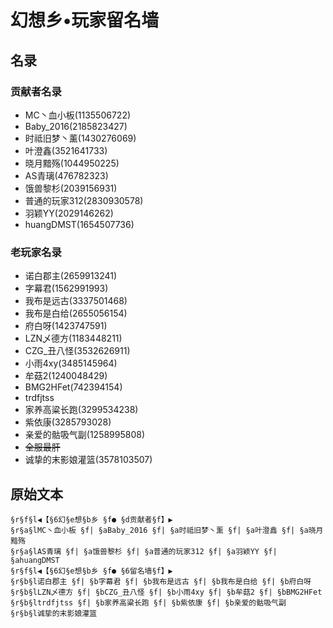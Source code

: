 # 幻想乡•玩家留名墙





## 名录
### 贡献者名录
- MC丶血小板(1135506722)
- Baby_2016(2185823427)
- 时祗旧梦丶薰(1430276069)
- 叶澄鑫(3521641733)
- 晓月黯殇(1044950225)
- AS青璃(476782323)
- 饿兽黎杉(2039156931)
- 普通的玩家312(2830930578)
- 羽颖YY(2029146262)
- huangDMST(1654507736)

### 老玩家名录
- 诺白郡主(2659913241)
- 字幕君(1562991993)
- 我布是远古(3337501468)
- 我布是白给(2655056154)
- 府白呀(1423747591)
- LZN乄德方(1183448211)
- CZG_丑八怪(3532626911)
- 小雨4xy(3485145964)
- 牟菇2(1240048429)
- BMG2HFet(742394154)
- trdfjtss
- 家养高粱长跑(3299534238)
- 紫依康(3285793028)
- 亲爱的骷吸气副(1258995808)
- ~~全服最肝~~
- 诚挚的末影娘灌篮(3578103507)





## 原始文本
```
§r§f§l◀【§6幻§e想§b乡 §f● §d贡献者§f】▶
§r§a§lMC丶血小板 §f| §aBaby_2016 §f| §a时祗旧梦丶薰 §f| §a叶澄鑫 §f| §a晓月黯殇
§r§a§lAS青璃 §f| §a饿兽黎杉 §f| §a普通的玩家312 §f| §a羽颖YY §f| §ahuangDMST
§r§f§l◀【§6幻§e想§b乡 §f● §6留名墙§f】▶
§r§b§l诺白郡主 §f| §b字幕君 §f| §b我布是远古 §f| §b我布是白给 §f| §b府白呀
§r§b§lLZN乄德方 §f| §bCZG_丑八怪 §f| §b小雨4xy §f| §b牟菇2 §f| §bBMG2HFet
§r§b§ltrdfjtss §f| §b家养高粱长跑 §f| §b紫依康 §f| §b亲爱的骷吸气副
§r§b§l诚挚的末影娘灌篮
```